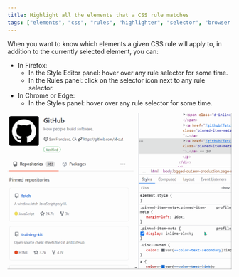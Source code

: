 ```yaml
---
title: Highlight all the elements that a CSS rule matches
tags: ["elements", "css", "rules", "highlighter", "selector", "browser:edge", "browser:firefox", "browser:chrome"]
---
```

When you want to know which elements a given CSS rule will apply to, in addition to the currently selected element, you can:

* In Firefox:
  * In the Style Editor panel: hover over any rule selector for some time.
  * In the Rules panel: click on the selector icon next to any rule selector.
* In Chrome or Edge:
  * In the Styles panel: hover over any rule selector for some time.

![GIF animation showing how hovering over selectors in chrome highlights the matching elements in the page](/assets/img/highlight-matching-elements.gif)